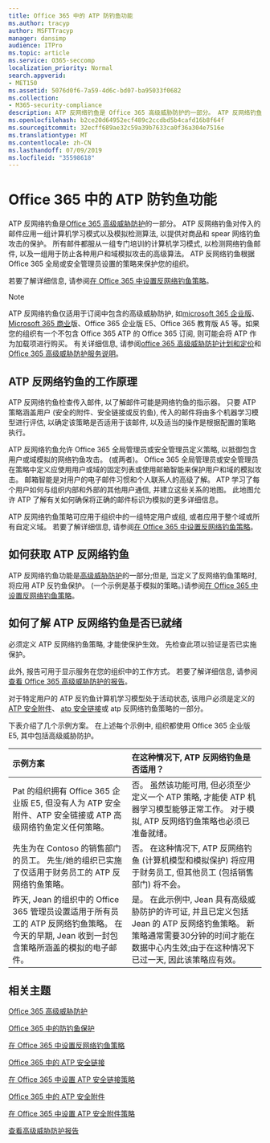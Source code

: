 ```yaml
---
title: Office 365 中的 ATP 防钓鱼功能
ms.author: tracyp
author: MSFTTracyp
manager: dansimp
audience: ITPro
ms.topic: article
ms.service: O365-seccomp
localization_priority: Normal
search.appverid:
- MET150
ms.assetid: 5076d0f6-7a59-4d6c-bd07-ba95033f0682
ms.collection:
- M365-security-compliance
description: ATP 反网络钓鱼是 Office 365 高级威胁防护的一部分。 ATP 反网络钓鱼对传入的邮件应用一组计算机学习模式以及模拟检测算法, 以提供对商品和 spear 网络钓鱼攻击的保护。 所有邮件都服从一组专门培训的计算机学习模式, 以检测网络钓鱼邮件, 以及一组用于防止各种用户和域模拟攻击的高级算法。
ms.openlocfilehash: b2ce20d64952ecf489c2ccdbd5b4cafd16b8f64f
ms.sourcegitcommit: 32ecff689ae32c59a39b7633ca0f36a304e7516e
ms.translationtype: MT
ms.contentlocale: zh-CN
ms.lasthandoff: 07/09/2019
ms.locfileid: "35598618"
---
```

# <a name="atp-anti-phishing-capabilities-in-office-365"></a>Office 365 中的 ATP 防钓鱼功能

ATP 反网络钓鱼是[Office 365 高级威胁防护](office-365-atp.md)的一部分。 ATP 反网络钓鱼对传入的邮件应用一组计算机学习模式以及模拟检测算法, 以提供对商品和 spear 网络钓鱼攻击的保护。 所有邮件都服从一组专门培训的计算机学习模式, 以检测网络钓鱼邮件, 以及一组用于防止各种用户和域模拟攻击的高级算法。 ATP 反网络钓鱼根据 Office 365 全局或安全管理员设置的策略来保护您的组织。
  
若要了解详细信息, 请参阅[在 Office 365 中设置反网络钓鱼策略](set-up-anti-phishing-policies.md)。
  
> [!NOTE]
> ATP 反网络钓鱼仅适用于订阅中包含的高级威胁防护, 如[microsoft 365 企业版](https://www.microsoft.com/microsoft-365/enterprise/home)、 [Microsoft 365 商业](https://www.microsoft.com/microsoft-365/business)版、Office 365 企业版 E5、Office 365 教育版 A5 等。如果您的组织有一个不包含 Office 365 ATP 的 Office 365 订阅, 则可能会将 ATP 作为加载项进行购买。 有关详细信息, 请参阅[office 365 高级威胁防护计划和定价](https://products.office.com/exchange/advance-threat-protection)和[Office 365 高级威胁防护服务说明](https://docs.microsoft.com/office365/servicedescriptions/office-365-advanced-threat-protection-service-description)。

## <a name="how-atp-anti-phishing-works"></a>ATP 反网络钓鱼的工作原理

ATP 反网络钓鱼检查传入邮件, 以了解邮件可能是网络钓鱼的指示器。 只要 ATP 策略涵盖用户 (安全的附件、安全链接或反钓鱼), 传入的邮件将由多个机器学习模型进行评估, 以确定该策略是否适用于该邮件, 以及适当的操作是根据配置的策略执行。
  
ATP 反网络钓鱼允许 Office 365 全局管理员或安全管理员定义策略, 以抵御包含用户或域模拟的网络钓鱼攻击。 (或两者)。 Office 365 全局管理员或安全管理员在策略中定义应使用用户或域的固定列表或使用邮箱智能来保护用户和域的模拟攻击。 邮箱智能是对用户的电子邮件习惯和个人联系人的高级了解。 ATP 学习了每个用户如何与组织内部和外部的其他用户通信, 并建立这些关系的地图。 此地图允许 ATP 了解有关如何确保将正确的邮件标识为模拟的更多详细信息。
  
ATP 反网络钓鱼策略可应用于组织中的一组特定用户或组, 或者应用于整个域或所有自定义域。 若要了解详细信息, 请参阅[在 Office 365 中设置反网络钓鱼策略](set-up-anti-phishing-policies.md)。
  
## <a name="how-to-get-atp-anti-phishing"></a>如何获取 ATP 反网络钓鱼

ATP 反网络钓鱼功能是[高级威胁防护](office-365-atp.md)的一部分;但是, 当定义了反网络钓鱼策略时, 将应用 ATP 反钓鱼保护。 (一个示例是基于模拟的策略。)请参阅[在 Office 365 中设置反网络钓鱼策略](set-up-anti-phishing-policies.md)。
  
## <a name="how-to-know-if-atp-anti-phishing-is-in-place"></a>如何了解 ATP 反网络钓鱼是否已就绪

必须定义 ATP 反网络钓鱼策略, 才能使保护生效。 先检查此项以验证是否已实施保护。

此外, 报告可用于显示服务在您的组织中的工作方式。 若要了解详细信息, 请参阅[查看 Office 365 高级威胁防护的报告](view-reports-for-atp.md)。

对于特定用户的 ATP 反钓鱼计算机学习模型处于活动状态, 该用户必须是定义的[ATP 安全附件](atp-safe-attachments.md)、 [atp 安全链接](atp-safe-links.md)或 atp 反网络钓鱼策略的一部分。 

下表介绍了几个示例方案。 在上述每个示例中, 组织都使用 Office 365 企业版 E5, 其中包括高级威胁防护。
  
|**示例方案**|**在这种情况下, ATP 反网络钓鱼是否适用？**|
|:-----|:-----|
|Pat 的组织拥有 Office 365 企业版 E5, 但没有人为 ATP 安全附件、ATP 安全链接或 ATP 高级网络钓鱼定义任何策略。|否。 虽然该功能可用, 但必须至少定义一个 ATP 策略, 才能使 ATP 机器学习模型能够正常工作。 对于模拟, ATP 反网络钓鱼策略也必须已准备就绪。|
|先生为在 Contoso 的销售部门的员工。 先生/她的组织已实施了仅适用于财务员工的 ATP 反网络钓鱼策略。|否。 在这种情况下, ATP 反网络钓鱼 (计算机模型和模拟保护) 将应用于财务员工, 但其他员工 (包括销售部门) 将不会。|
|昨天, Jean 的组织中的 Office 365 管理员设置适用于所有员工的 ATP 反网络钓鱼策略。 在今天的早期, Jean 收到一封包含策略所涵盖的模拟的电子邮件。|是。 在此示例中, Jean 具有高级威胁防护的许可证, 并且已定义包括 Jean 的 ATP 反网络钓鱼策略。 新策略通常需要30分钟的时间才能在数据中心内生效;由于在这种情况下已过一天, 因此该策略应有效。|

## <a name="related-topics"></a>相关主题

[Office 365 高级威胁防护](office-365-atp.md)
  
[Office 365 中的防钓鱼保护](anti-phishing-protection.md)
  
[在 Office 365 中设置反网络钓鱼策略](set-up-anti-phishing-policies.md)
  
[Office 365 中的 ATP 安全链接](atp-safe-links.md)
  
[在 Office 365 中设置 ATP 安全链接策略](set-up-atp-safe-links-policies.md)
  
[Office 365 中的 ATP 安全附件](atp-safe-attachments.md)
  
[在 Office 365 中设置 ATP 安全附件策略](set-up-atp-safe-attachments-policies.md)
  
[查看高级威胁防护报告](view-reports-for-atp.md)
